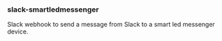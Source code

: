 ### slack-smartledmessenger

Slack webhook to send a message from Slack to a smart led messenger device.